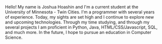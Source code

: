 Hello! My name is Joshua Hoashin and I'm a current student at the University of Minnesota - Twin Cities. I'm a programmer with several years of experience. Today, my sights are set high and I continue to explore new and upcoming technologies. Through my time studying, and through my several projects I am proficient in Python, Java, HTML/CSS/Javascript, SQL, and much more. In the future, I hope to pursue an education in Computer Science.
